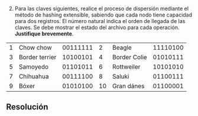 2. Para las claves siguientes, realice el proceso de dispersión mediante el método de hashing extensible, sabiendo que cada nodo tiene capacidad para dos registros. El número natural indica el orden de llegada de las claves. Se debe mostrar el estado del archivo para cada operación. **Justifique brevemente**.

|     |                |          |     |              |          |
| --- | -------------- | -------- | --- | ------------ | -------- |
| 1   | Chow chow      | 00111111 | 2   | Beagle       | 11110100 |
| 3   | Border terrier | 10100101 | 4   | Border Colie | 01010111 |
| 5   | Samoyedo       | 01101011 | 6   | Rottweiler   | 10101010 |
| 7   | Chihuahua      | 00111100 | 8   | Saluki       | 01100111 |
| 9   | Bóxer          | 01010100 | 10  | Gran dánes   | 01100001 |

## Resolución